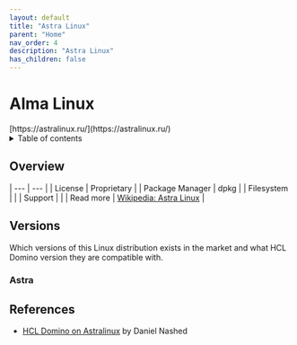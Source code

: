 ```yaml
---
layout: default
title: "Astra Linux"
parent: "Home"
nav_order: 4
description: "Astra Linux"
has_children: false
---
```

<h1>Alma Linux</h1>
[https://astralinux.ru/](https://astralinux.ru/)


<details close markdown="block">
  <summary>
    Table of contents
  </summary>
  {: .text-delta }
1. TOC
{:toc}
</details>

## Overview

| --- | --- |
| License         | Proprietary |
| Package Manager | dpkg |
| Filesystem      |    |
| Support         |   |
| Read more       | [Wikipedia: Astra Linux](https://en.wikipedia.org/wiki/Astra_Linux) |


## Versions
Which versions of this Linux distribution exists in the market and what HCL Domino version they are compatible with.

### Astra

## References
* [HCL Domino on Astralinux](https://blog.nashcom.de/nashcomblog.nsf/dx/domino-on-astra-linux-feedback.htm?opendocument) by Daniel Nashed
